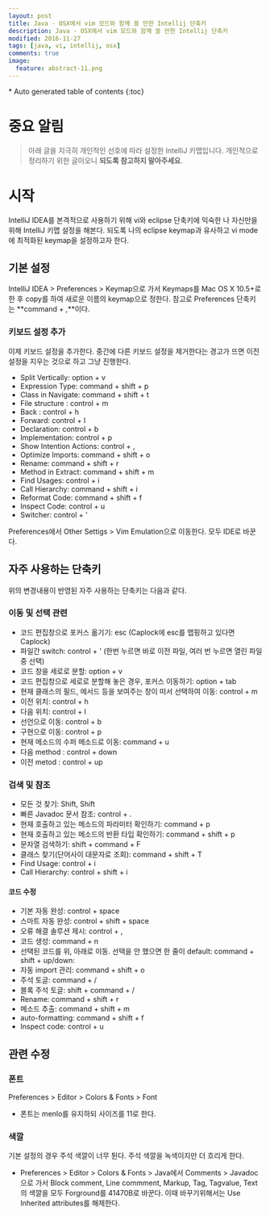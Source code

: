 ```yaml
---
layout: post
title: Java - OSX에서 vim 모드와 함께 쓸 만한 Intellij 단축키
description: Java - OSX에서 vim 모드와 함께 쓸 만한 Intellij 단축키
modified: 2016-11-27
tags: [java, vi, intellij, osx]
comments: true
image:
  feature: abstract-11.png
---
```


<section id="table-of-contents" class="toc">
<div id="drawer" markdown="1">
*  Auto generated table of contents
{:toc}
</div>
</section><!-- /#table-of-contents -->

# 중요 알림

> 아래 글을 지극히 개인적인 선호에 따라 설정한 IntelliJ 키맵입니다. 개인적으로 정리하기 위한 글이오니 **되도록 참고하지 말아주세요**.

# 시작

IntelliJ IDEA를 본격적으로 사용하기 위해 vi와 eclipse 단축키에 익숙한 나 자신만을 위해 IntelliJ 키맵 설정을 해본다. 되도록 나의 eclipse keymap과 유사하고 vi mode에 최적화된 keymap을 설정하고자 한다. 

## 기본 설정

IntelliJ IDEA > Preferences > Keymap으로 가서 Keymaps를 Mac OS X 10.5+로 한 후 copy를 하여 새로운 이름의 keymap으로 정한다. 
참고로 Preferences 단축키는 **command + ,**이다. 

### 키보드 설정 추가

이제 키보드 설정을 추가한다. 중간에 다른 키보드 설정을 제거한다는 경고가 뜨면 이전 설정을 지우는 것으로 하고 그냥 진행한다. 

- Split Vertically: option + v
- Expression Type: command + shift + p
- Class in Navigate: command + shift + t
- File structure : control + m
- Back : control + h
- Forward: control + l
- Declaration: control + b
- Implementation: control + p
- Show Intention Actions: control + ,
- Optimize Imports: command + shift + o
- Rename: command + shift + r
- Method in Extract: command + shift + m
- Find Usages: control + i
- Call Hierarchy: command + shift + i
- Reformat Code: command + shift + f
- Inspect Code: control + u
- Switcher: control + '

Preferences에서 Other Settigs > Vim Emulation으로 이동한다. 모두 IDE로 바꾼다. 

## 자주 사용하는 단축키

위의 변경내용이 반영된 자주 사용하는 단축키는 다음과 같다. 

### 이동 및 선택 관련 

- 코드 편집창으로 포커스 옮기기: esc (Caplock에 esc를 맵핑하고 있다면 Caplock)
- 파일간 switch: control + ' (한번 누르면 바로 이전 파일, 여러 번 누르면 열린 파일중 선택)
- 코드 창을 세로로 분할: option + v
- 코드 편집창으로 세로로 분할해 놓은 경우, 포커스 이동하기: option + tab
- 현재 클래스의 필드, 메서드 등을 보여주는 창이 떠서 선택하여 이동: control + m
- 이전 위치: control + h
- 다음 위치: control + l
- 선언으로 이동: control + b 
- 구현으로 이동: control + p
- 현재 메소드의 수퍼 메소드로 이동: command + u
- 다음 method : control + down
- 이전 metod : control + up

### 검색 및 참조

- 모든 것 찾기: Shift, Shift
- 빠른 Javadoc 문서 참조: control + .
- 현재 호출하고 있는 메소드의 파라미터 확인하기: command + p
- 현재 호출하고 있는 메소드의 반환 타입 확인하기: command + shift + p
- 문자열 검색하기: shift + command + F
- 클래스 찾기(단어사이 대문자로 조회): command + shift + T
- Find Usage: control + i
- Call Hierarchy: control + shift + i

#### 코드 수정

- 기본 자동 완성: control + space
- 스마트 자동 완성: control + shift + space
- 오류 해결 솔루션 제시: control + ,
- 코드 생성: command + n 
- 선택된 코드를 위, 아래로 이동. 선택을 안 했으면 한 줄이 default: command + shift + up/down:
- 자동 import 관리: command + shift + o
- 주석 토글: command + /   
- 블록 주석 토글: shift + command + /
- Rename: command + shift + r
- 메소드 추출: command + shift + m   
- auto-formatting: command + shift + f
- Inspect code: control + u

## 관련 수정

### 폰트 

Preferences > Editor > Colors & Fonts > Font

- 폰트는 menlo를 유지하되 사이즈를 11로 한다. 

### 색깔

기본 설정의 경우 주석 색깔이 너무 튄다. 주석 색깔을 녹색이지만 더 흐리게 한다. 

- Preferences > Editor > Colors & Fonts > Java에서 Comments > Javadoc으로 가서 Block comment, Line commment, Markup, Tag, Tagvalue, Text의 색깔을 모두 Forground를 41470B로 바꾼다. 이때 바꾸기위해서는 Use Inherited attributes를 해제한다. 

